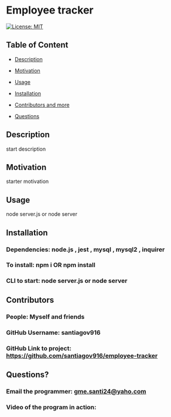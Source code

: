 # Employee tracker

  [![License: MIT](https://img.shields.io/badge/License-MIT-yellow.svg)](https://opensource.org/licenses/MIT)
  
  ## Table of Content
  
  * [Description](#description)
  
  * [Motivation](#motivation)
  
  * [Usage](#usage)
  
  * [Installation](#Installation)
  
  * [Contributors and more](#contributors)
  
  * [Questions](#questions)

  ## Description

  start description
  
  ## Motivation

  starter motivation

  ## Usage

  node server.js or node server

  ## Installation 

  ### Dependencies: node.js , jest , mysql , mysql2 , inquirer
  ### To install: npm i OR npm install
  ### CLI to start: node server.js or node server

  ## Contributors

  ### People: Myself and friends
  ### GitHub Username: santiagov916
  ### GitHub Link to project: https://github.com/santiagov916/employee-tracker

  ## Questions?

  ### Email the programmer: gme.santi24@yaho.com
  ### Video of the program in action: 